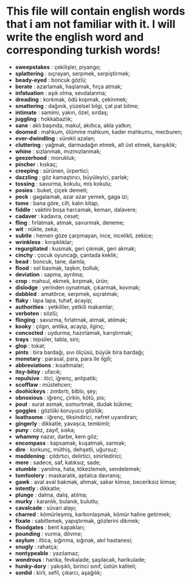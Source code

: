 # This file will contain english words that i am not familiar with it. I will write the english word and corresponding turkish words!

- **sweepstakes** : çekilişler, piyango;
- **splattering** : sıçrayan, serpmek, serpiştirmek;
- **beady-eyed** : boncuk gözlü;
- **berate** : azarlamak, haşlamak, fırça atmak;
- **infatuation** : aşık olma, sevdalanma;
- **dreading** : korkmak, ödü kopmak, çekinmek;
- **smattering** : dağınık, yüzelsel bilgi, çat pat bilme;
- **intimate** : samimi, yakın, özel, sırdaş;
- **juggling** : hokkabazlık;
- **sane** : aklı başında, makul, akıllıca, akla yatkın;
- **doomed** : mahkum, ölümme mahkum, kader mahkumu, mecburen;
- **ever-dwindling** : sürekli azalan;
- **cluttering** : yağmak, darmadağın etmek, alt üst etmek, karışıklık;
- **whine** : sızlanmak, mızmızlanmak;
- **geezerhood** : morukluk;
- **pincher** : kıskaç;
- **creeping** : sürünen, ürpertici;
- **dazzling** : göz kamaştırıcı, büyüleyici, parlak;
- **tossing** : savurma, kokulu, mis kokulu;
- **posies** : buket, çiçek demeti;
- **peck** : gagalamak, azar azar yemek, gaga izi;
- **tome** : bana göre, cilt, kalın kitap;
- **fiddle** : vaktini boşa harcamak, keman, dalavere;
- **cadaver** : kadavra, ceset;
- **fling** : fırlatmak, atmak, savurmak, deneme;
- **wit** : nükte, zeka;
- **subtle** : hemen göze çarpmayan, ince, incelikli, zekice;
- **wrinkless** : kırışıklıklar;
- **regurgitated** : kusmak, geri çıkmak, geri akmak;
- **cinchy** : çocuk oyuncağı, çantada keklik;
- **bead** : boncuk, tane, damla;
- **flood** : sel basmak, taşkın, bolluk;
- **deviation** : sapma, ayrılma;
- **crop** : mahsul, ekmek, kırpmak, ürün;
- **dislodge** : yerinden oynatmak, çıkarmak, kovmak;
- **dabbled** : amatörce, serpmek, sıçratmak;
- **flaky** : lapa lapa, tuhaf, acayip;
- **authorities** : yetkililer, yetkili makamlar;
- **verboten** : sözlü;
- **flinging** : savurma, fırlatmak, atmak, atılmak;
- **kooky** : çılgın, antika, acayip, ilginç;
- **concocted** : uydurma, hazırlamak, karıştırmak;
- **trays** : tepsiler, tabla, sini;
- **glop** : tokat;
- **pints** : bira bardağı, sıvı ölçüsü, büyük bira bardağı;
- **monetary** : parasal, para, para ile ilgili;
- **abbreviations** : kısaltmalar;
- **itsy-bitsy** : ufacık;
- **repulsive** : itici, iğrenç, antipatik;
- **scofflaw** : müstehcen;
- **doohickeys** : zımbırtı, biblo, şey;
- **obnoxious** : iğrenç, çirkin, kötü, pis;
- **pout** : surat asmak, somurtmak, dudak bükme;
- **goggles** : gözlüki koruyucu gözlük;
- **loathsome** : iğrenç, tiksindirici, nefret uyandıran;
- **gingerly** : dikkatle, yavaşca, temkimli;
- **puny** : cılız, zayıf, sıska;
- **whammy** nazar, darbe, kem göz;
- **encompass** : kapsamak, kuşatmak, sarmak;
- **dire** : korkunç, müthiş, dehşetli, uğursuz;
- **maddening** : çıldırtıcı, delirtici, sinirledirici;
- **mere** : sadece, saf, katıksız, sade;
- **stumble** : yanılma, hata, tökezlemek, sendelemek;
- **tomfoolery** : maskaralık, aptalca davranış;
- **gawk** : aval aval bakmak, ahmak,  sakar kimse, beceriksiz kimse;
- **intently** : dikkatle;
- **plunge** : dalma, dalış, atılma;
- **murky** : karanlık, bulanık, bulutlu;
- **cavalcade** : süvari alayı;
- **charred** : kömürleşmiş, karbonlaşmak, kömür haline getirmek;
- **fixate** : sabitlemek, yapıştırmak, gözlerini dikmek;
- **floodgates** : bent kapakları;
- **pounding** : vurma, dövme;
- **asylum** : iltica, sığınma, sığınak, akıl hastanesi;
- **snugly** : rahatça;
- **nontypeable** : yazılamaz;
- **wondrous** : harika, fevkalade, şaşılacak, harikulade;
- **hunky-dory** : yakışıklı, birinci sınıf, üstün kaliteli;
- **sordid** : kirli, sefil, çıkarcı, aşağılık;